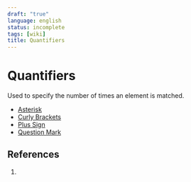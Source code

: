 ```yaml
---
draft: "true"
language: english
status: incomplete
tags: [wiki]
title: Quantifiers
---
```


# Quantifiers

Used to specify the number of times an element is matched.

- [Asterisk](Asterisk.md)
- [Curly Brackets](Curly%20Brackets.md)
- [Plus Sign](Plus%20Sign.md)
- [Question Mark](Question%20Mark.md)

## References

1.
